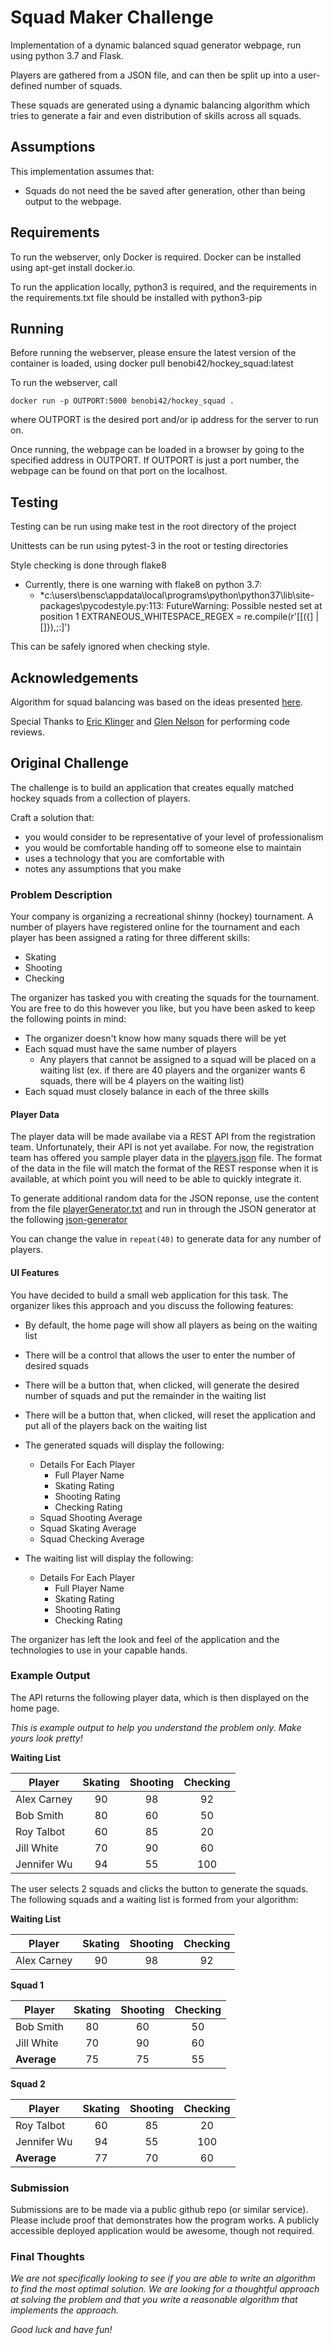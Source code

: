 # Squad Maker Challenge

Implementation of a dynamic balanced squad generator webpage, run using python 3.7 and Flask.

Players are gathered from a JSON file, and can then be split up into a user-defined number of squads.

These squads are generated using a dynamic balancing algorithm which tries to generate a fair and even distribution of skills across all squads.

## Assumptions

This implementation assumes that:

* Squads do not need the be saved after generation, other than being output to the webpage.

## Requirements

  To run the webserver, only Docker is required. Docker can be installed using apt-get install docker.io.

  To run the application locally, python3 is required, and the requirements in the requirements.txt file should be installed with python3-pip

## Running

  Before running the webserver, please ensure the latest version of the container is loaded, using docker pull benobi42/hockey_squad:latest

  To run the webserver, call

  ```console
  docker run -p OUTPORT:5000 benobi42/hockey_squad .
  ```

  where OUTPORT is the desired port and/or ip address for the server to run on.

  Once running, the webpage can be loaded in a browser by going to the specified address in OUTPORT. If OUTPORT is just a port number, the webpage can be found on that port on the localhost.

## Testing

Testing can be run using make test in the root directory of the project

Unittests can be run using pytest-3 in the root or testing directories

Style checking is done through flake8

* Currently, there is one warning with flake8 on python 3.7:
  * *c:\users\bensc\appdata\local\programs\python\python37\lib\site-packages\pycodestyle.py:113: FutureWarning: Possible nested set at position 1 EXTRANEOUS_WHITESPACE_REGEX = re.compile(r'[[({] | []}),;:]')

This can be safely ignored when checking style.

## Acknowledgements

  Algorithm for squad balancing was based on the ideas presented [here](https://stackoverflow.com/a/1363503).

  Special Thanks to [Eric Klinger](https://github.com/eklinger-UofA) and [Glen Nelson](https://github.com/gralamin) for performing code reviews.

## Original Challenge

The challenge is to build an application that creates equally matched hockey squads from a collection of players.

Craft a solution that:

* you would consider to be representative of your level of professionalism
* you would be comfortable handing off to someone else to maintain
* uses a technology that you are comfortable with
* notes any assumptions that you make

### Problem Description

Your company is organizing a recreational shinny (hockey) tournament. A number of players have registered online for the tournament and each player has been assigned a rating for three different skills:

* Skating
* Shooting
* Checking

The organizer has tasked you with creating the squads for the tournament. You are free to do this however you like, but you have been asked to keep the following points in mind:

* The organizer doesn't know how many squads there will be yet
* Each squad must have the same number of players
  * Any players that cannot be assigned to a squad will be placed on a waiting list (ex. if there are 40 players and the organizer wants 6 squads, there will be 4 players on the waiting list)
* Each squad must closely balance in each of the three skills

#### Player Data

The player data will be made availabe via a REST API from the registration team. Unfortunately, their API is not yet availabe. For now, the registration team has offered you sample player data in the [players.json](./players.json) file. The format of the data in the file will match the format of the REST response when it is available, at which point you will need to be able to quickly integrate it.

To generate additional random data for the JSON reponse, use the content from the file [playerGenerator.txt](./playerGenerator.txt) and run in through the JSON generator at the following [json-generator](https://www.json-generator.com)

You can change the value in `repeat(40)` to generate data for any number of players.

#### UI Features

You have decided to build a small web application for this task. The organizer likes this approach and you discuss the following features:

* By default, the home page will show all players as being on the waiting list
* There will be a control that allows the user to enter the number of desired squads
* There will be a button that, when clicked, will generate the desired number of squads and put the remainder in the waiting list
* There will be a button that, when clicked, will reset the application and put all of the players back on the waiting list
* The generated squads will display the following:
  * Details For Each Player
    * Full Player Name
    * Skating Rating
    * Shooting Rating
    * Checking Rating
  * Squad Shooting Average
  * Squad Skating Average
  * Squad Checking Average
* The waiting list will display the following:

  * Details For Each Player
    * Full Player Name
    * Skating Rating
    * Shooting Rating
    * Checking Rating

The organizer has left the look and feel of the application and the technologies to use in your capable hands.

### Example Output

The API returns the following player data, which is then displayed on the home page.

_This is example output to help you understand the problem only. Make yours look pretty!_

**Waiting List**

| Player      | Skating | Shooting | Checking |
| ----------- | :-----: | :------: | :------: |
| Alex Carney |   90    |    98    |    92    |
| Bob Smith   |   80    |    60    |    50    |
| Roy Talbot  |   60    |    85    |    20    |
| Jill White  |   70    |    90    |    60    |
| Jennifer Wu |   94    |    55    |   100    |

The user selects 2 squads and clicks the button to generate the squads. The following squads and a waiting list is formed from your algorithm:

**Waiting List**

| Player      | Skating | Shooting | Checking |
| ----------- | :-----: | :------: | :------: |
| Alex Carney |   90    |    98    |    92    |

**Squad 1**

| Player      | Skating | Shooting | Checking |
| ----------- | :-----: | :------: | :------: |
| Bob Smith   |   80    |    60    |    50    |
| Jill White  |   70    |    90    |    60    |
| **Average** |   75    |    75    |    55    |

**Squad 2**

| Player      | Skating | Shooting | Checking |
| ----------- | :-----: | :------: | :------: |
| Roy Talbot  |   60    |    85    |    20    |
| Jennifer Wu |   94    |    55    |   100    |
| **Average** |   77    |    70    |    60    |

### Submission

Submissions are to be made via a public github repo (or similar service). Please include proof that demonstrates how the program works. A publicly accessible deployed application would be awesome, though not required.

### Final Thoughts

_We are not specifically looking to see if you are able to write an algorithm to find the most optimal solution. We are looking for a thoughtful approach at solving the problem and that you write a reasonable algorithm that implements the approach._

_Good luck and have fun!_
